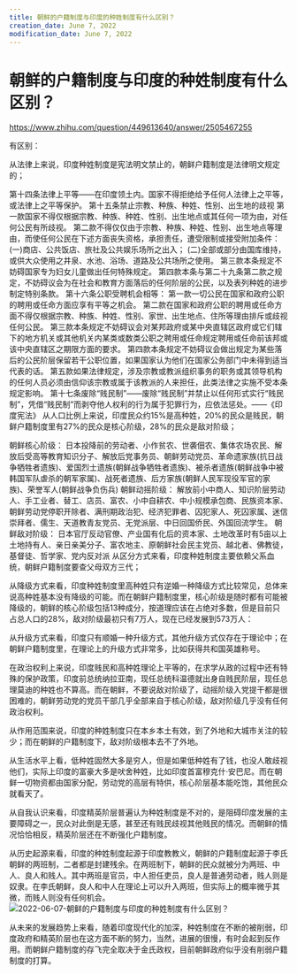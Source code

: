 ```yaml
---
title: 朝鲜的户籍制度与印度的种姓制度有什么区别？
creation_date: June 7, 2022
modification_date: June 7, 2022
---
```



# 朝鲜的户籍制度与印度的种姓制度有什么区别？

https://www.zhihu.com/question/449613640/answer/2505467255

有区别：

从法律上来说，印度种姓制度是宪法明文禁止的，朝鲜户籍制度是法律明文规定的；

第十四条法律上平等——在印度领土内。国家不得拒绝给予任何人法律上之平等，或法律上之平等保护。
第十五条禁止宗教、种族、种姓、性别、出生地的歧视
第一款国家不得仅根据宗教、种族、种姓、性别、出生地点或其任何一项为由，对任何公民有所歧视。
第二款不得仅仅由于宗教、种族、种姓、性别、出生地点等理由，而使任何公民在下述方面丧失资格，承担责任，遭受限制或接受附加条件：
(一)商店、公共饭店、旅社及公共娱乐场所之出入；
(二)全部或部分由国库维持，或供大众使用之井泉、水池、浴场、道路及公共场所之使用。
第三款本条规定不妨碍国家专为妇女儿童做出任何特殊规定。
第四款本条与第二十九条第二款之规定，不妨碍议会为在社会和教育方面落后的任何阶层的公民，以及表列种姓的进步制定特别条款。
第十六条公职受聘机会相等：
第一款一切公民在国家和政府公职的聘用或任命方面应享有平等之机会。
第二款在国家和政府公职的聘用或任命方面不得仅根据宗教、种族、种姓、性别、家世、出生地点、住所等理由排斥或歧视任何公民。
第三款本条规定不妨碍议会对某邦政府或某中央直辖区政府或它们辖下的地方机关或其他机关内某类或数类公职之聘用或任命规定聘用或任命前该邦或该中央直辖区之期限方面的要求。
第四款本条规定不妨碍议会做出规定为某些落后的公民阶层保留若干公职位置，如果国家认为他们在国家公务部门中未得到适当代表的话。
第五款如果法律规定，涉及宗教或教派组织事务的职务或其领导机构的任何人员必须由信仰该宗教或属于该教派的人来担任，此类法律之实施不受本条规定影响。
第十七条废除“贱民制”——废除“贱民制”并禁止以任何形式实行“贱民制”，凭借“贱民制”而剥夺他人权利的行为属于犯罪行为，应依法惩处。——《印度宪法》
从人口比例上来说，印度民众约15%是高种姓，20%的民众是贱民，朝鲜户籍制度里有27%的民众是核心阶级，28%的民众是敌对阶级；

朝鲜核心阶级：
日本投降前的劳动者、小作贫农、世袭佃农、集体农场农民、解放后受高等教育知识分子、解放后党事务员、朝鲜劳动党员、革命遗家族(抗日战争牺牲者遗族)、爱国烈士遗族(朝鲜战争牺牲者遗族)、被杀者遗族(朝鲜战争中被韩国军队虐杀的朝军家属)、战死者遗族、后方家族(朝鲜人民军现役军官的家族)、荣誉军人(朝鲜战争负伤兵)
朝鲜动摇阶级：
解放前小中商人、知识阶层劳动人、手工业者、替工、店员、富农、小中自耕农、中小规模承包商、民族资本家、朝鲜劳动党停职开除者、满刑期政治犯、经济犯罪者、囚犯家人、死囚家属、迷信崇拜者、儒生、天道教青友党员、无党派层、中日回国侨民、外国回流学生。
朝鲜敌对阶级：
日本官厅反动官僚、产业国有化后的资本家、土地改革时有5亩以上土地持有人、亲日亲美分子、富农地主、原朝鲜社会民主党员、越北者、佛教徒，基督徒、哲学家、党内反对派
从区分方式来看，印度种姓制度主要依赖父系血统，朝鲜户籍制度要查父母双方三代；

从降级方式来看，印度种姓制度里高种姓只有逆婚一种降级方式比较常见，总体来说高种姓基本没有降级的可能。而在朝鲜户籍制度里，核心阶级是随时都有可能被降级的，朝鲜的核心阶级包括13种成分，按道理应该在占绝对多数，但是目前只占总人口的28%，敌对阶级最初只有7万人，现在已经发展到573万人：

从升级方式来看，印度只有顺婚一种升级方式，其他升级方式仅存在于理论中；在朝鲜户籍制度里，在理论上的升级方式非常多，比如获得共和国英雄称号。

在政治权利上来说，印度贱民和高种姓理论上平等的，在求学从政的过程中还有特殊的保护政策，印度前总统纳拉亚南，现任总统科温德就出身自贱民阶层，现任总理莫迪的种姓也不算高。而在朝鲜，不要说敌对阶级了，动摇阶级入党提干都是很困难的，朝鲜劳动党的党员干部几乎全部来自于核心阶级，敌对阶级几乎没有任何政治权利。

从作用范围来说，印度的种姓制度只在本乡本土有效，到了外地和大城市关注的较少；而在朝鲜的户籍制度下，敌对阶级根本去不了外地。

从生活水平上看，低种姓固然大多是穷人，但是如果低种姓有了钱，也没人敢歧视他们，实际上印度的富豪大多是吠舍种姓，比如印度首富穆克什·安巴尼。而在朝鲜一切物资都由国家分配，劳动党的高层有特供，核心阶层基本能吃饱，其他民众就看天了。

从自我认识来看，印度精英阶层普遍认为种姓制度是不对的，是阻碍印度发展的主要障碍之一，民众对此倒是无感，甚至还有贱民歧视其他贱民的情况。而朝鲜的情况恰恰相反，精英阶层还在不断强化户籍制度。

从历史起源来看，印度的种姓制度起源于印度教教义，朝鲜的户籍制度起源于李氏朝鲜的两班制，二者都是封建残余。在两班制下，朝鲜的民众就被分为两班、中人、良人和贱人。其中两班是官员，中人担任吏员，良人是普通劳动者，贱人则是奴隶。在李氏朝鲜，良人和中人在理论上可以升入两班，但实际上的概率微乎其微，而贱人则没有任何机会。
![2022-06-07-朝鲜的户籍制度与印度的种姓制度有什么区别？](assets/2022-06-07-朝鲜的户籍制度与印度的种姓制度有什么区别？.jpeg)

从未来的发展趋势上来看，随着印度现代化的加深，种姓制度在不断的被削弱，印度政府和精英阶层也在这方面不断的努力，当然，进展的很慢，有时会起到反作用。而朝鲜户籍制度的存飞完全取决于金氏政权，目前朝鲜政府似乎没有削弱户籍制度的打算。
